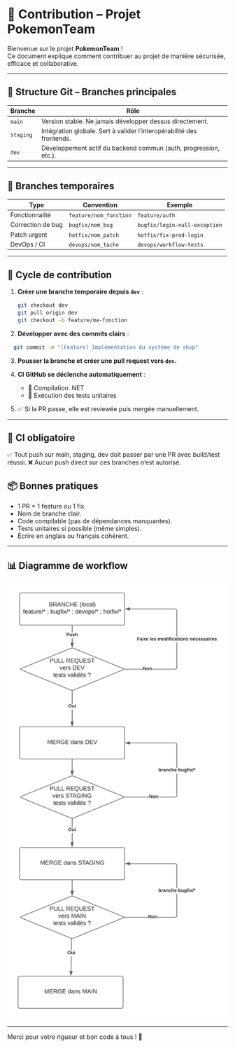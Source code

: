# 🚀 Contribution – Projet PokemonTeam

Bienvenue sur le projet **PokemonTeam** !  
Ce document explique comment contribuer au projet de manière sécurisée, efficace et collaborative.

---

## 🧬 Structure Git – Branches principales

| Branche      | Rôle                                                                 |
|--------------|----------------------------------------------------------------------|
| `main`       | Version stable. Ne jamais développer dessus directement.             |
| `staging`    | Intégration globale. Sert à valider l’interopérabilité des frontends.|
| `dev`        | Développement actif du backend commun (auth, progression, etc.).     |

---

## 🌱 Branches temporaires

| Type              | Convention                   | Exemple                         |
|-------------------|------------------------------|----------------------------------|
| Fonctionnalité    | `feature/nom_fonction`       | `feature/auth`                  |
| Correction de bug | `bugfix/nom_bug`             | `bugfix/login-null-exception`   |
| Patch urgent      | `hotfix/nom_patch`           | `hotfix/fix-prod-login`         |
| DevOps / CI       | `devops/nom_tache`           | `devops/workflow-tests`         |

---

## 🔁 Cycle de contribution

1. **Créer une branche temporaire depuis `dev`** :
   ```bash
   git checkout dev
   git pull origin dev
   git checkout -b feature/ma-fonction

2. **Développer avec des commits clairs** :

```bash
  git commit -m "[Feature] Implémentation du système de shop"
```

3. **Pousser la branche et créer une pull request vers `dev`.**

4. **CI GitHub se déclenche automatiquement** :
   * 🔧 Compilation .NET
   * 🧪 Exécution des tests unitaires

5. ✅ Si la PR passe, elle est reviewée puis mergée manuellement.

---

## 🧪 CI obligatoire

✅ Tout push sur main, staging, dev doit passer par une PR avec build/test réussi.
❌ Aucun push direct sur ces branches n’est autorisé.

## 📦 Bonnes pratiques

* 1 PR = 1 feature ou 1 fix.
* Nom de branche clair.
* Code compilable (pas de dépendances manquantes).
* Tests unitaires si possible (même simples).
* Écrire en anglais ou français cohérent.

---
## 📊 Diagramme de workflow
![Diagramme Git Workflow](docs/diagramme-workflow.png)

---
Merci pour votre rigueur et bon code à tous ! 💪